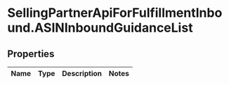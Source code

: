 # SellingPartnerApiForFulfillmentInbound.ASINInboundGuidanceList

## Properties
Name | Type | Description | Notes
------------ | ------------- | ------------- | -------------
